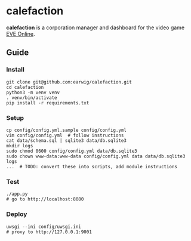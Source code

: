 calefaction
===========

__calefaction__ is a corporation manager and dashboard for the video game
[EVE Online](https://www.eveonline.com/).

Guide
-----

### Install

    git clone git@github.com:earwig/calefaction.git
    cd calefaction
    python3 -m venv venv
    . venv/bin/activate
    pip install -r requirements.txt

### Setup

    cp config/config.yml.sample config/config.yml
    vim config/config.yml  # follow instructions
    cat data/schema.sql | sqlite3 data/db.sqlite3
    mkdir logs
    sudo chmod 0600 config/config.yml data/db.sqlite3
    sudo chown www-data:www-data config/config.yml data data/db.sqlite3 logs
    ...  # TODO: convert these into scripts, add module instructions

### Test

    ./app.py
    # go to http://localhost:8080

### Deploy

    uwsgi --ini config/uwsgi.ini
    # proxy to http://127.0.0.1:9001

